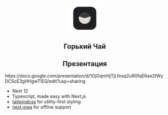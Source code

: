 <p align="center">
	<img alt="Горький Чай" src="public/images/icon-512.png" width="90">
	<h2 align="center">Горький Чай</h2>
	<h2 align="center">Презентация</h2>
	<a>https://docs.google.com/presentation/d/1OjGqmHjTjLfnsq2uR0fqE6ae2tWyDCScE3gHHgwTiEQ/edit?usp=sharing</a>
</p>

- Next 12
- Typescript, made easy with Next.js
- [tailwindcss](https://github.com/tailwindlabs/tailwindcss) for utility-first styling
- [next-pwa](https://github.com/shadowwalker/next-pwa) for offline support
